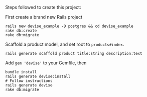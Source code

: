 Steps followed to create this project:

First create a brand new Rails project

```shell
rails new devise_example -D postgres && cd devise_example
rake db:create
rake db:migrate
```

Scaffold a product model, and set root to `products#index`.

```shell
rails generate scaffold product title:string description:text
```

Add `gem 'devise'` to your Gemfile, then

```shell
bundle install
rails generate devise:install
# Follow instructions
rails generate devise
rake db:migrate
```